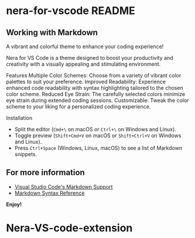 # nera-for-vscode README

## Working with Markdown

A vibrant and colorful theme to enhance your coding experience!

Nera for VS Code is a theme designed to boost your productivity and creativity with a visually appealing and stimulating environment.

Features
Multiple Color Schemes: Choose from a variety of vibrant color palettes to suit your preference.
Improved Readability: Experience enhanced code readability with syntax highlighting tailored to the chosen color scheme.
Reduced Eye Strain: The carefully selected colors minimize eye strain during extended coding sessions.
Customizable: Tweak the color scheme to your liking for a personalized coding experience.

Installation
* Split the editor (`Cmd+\` on macOS or `Ctrl+\` on Windows and Linux).
* Toggle preview (`Shift+Cmd+V` on macOS or `Shift+Ctrl+V` on Windows and Linux).
* Press `Ctrl+Space` (Windows, Linux, macOS) to see a list of Markdown snippets.

## For more information

* [Visual Studio Code's Markdown Support](http://code.visualstudio.com/docs/languages/markdown)
* [Markdown Syntax Reference](https://help.github.com/articles/markdown-basics/)

**Enjoy!**
# Nera-VS-code-extension
